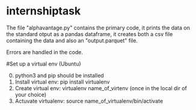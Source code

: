 # internshiptask

The file "alphavantage.py" contains the primary code, it prints the data on the standard otput as a pandas dataframe, it creates both a csv file containing the data and also an "output.parquet" file.

Errors are handled in the code.

#Set up a virtual env (Ubuntu)

0) python3 and pip should be installed
1) Install virtual env: pip install virtualenv
2) Create virtual env: virtualenv name_of_virtenv (once in the local dir of your choice)
3) Actuvate virtualenv: source name_of_virtualenv/bin/activate



